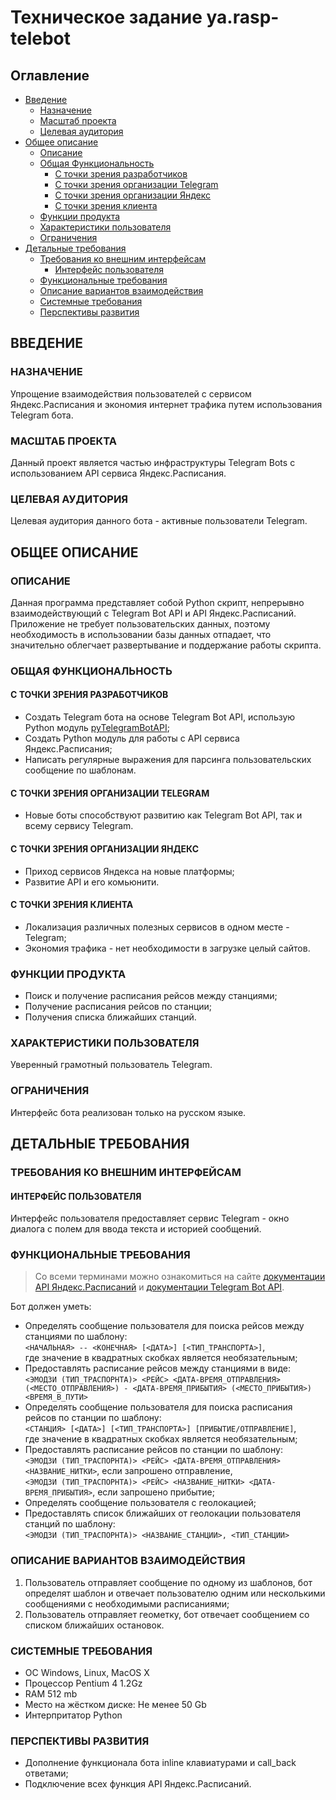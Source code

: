 # Техническое задание ya.rasp-telebot

## Оглавление
* [Введение](#ВВЕДЕНИЕ)
  * [Назначение](#НАЗНАЧЕНИЕ)
  * [Масштаб проекта](#МАСШТАБ-ПРОЕКТА)
  * [Целевая аудитория](#МАСШТАБ-ПРОЕКТА)
* [Общее описание](#ОБЩЕЕ-ОПИСАНИЕ)
  * [Описание](#ОПИСАНИЕ)
  * [Общая Функциональность](#ОБЩАЯ-ФУНКЦИОНАЛЬНОСТЬ)
    * [С точки зрения разработчиков](#С-ТОЧКИ-ЗРЕНИЯ-РАЗРАБОТЧИКОВ)
    * [С точки зрения организации Telegram](#С-ТОЧКИ-ЗРЕНИЯ-ОРГАНИЗАЦИИ-TELEGRAM)
    * [С точки зрения организации Яндекс](#С-ТОЧКИ-ЗРЕНИЯ-ОРГАНИЗАЦИИ-ЯНДЕКС)
    * [С точки зрения клиента](#С-ТОЧКИ-ЗРЕНИЯ-КЛИЕНТА)
  * [Функции продукта](#ФУНКЦИИ-ПРОДУКТА)
  * [Характеристики пользователя](#ХАРАКТЕРИСТИКИ-ПОЛЬЗОВАТЕЛЯ)
  * [Ограничения](#ОГРАНИЧЕНИЯ)
* [Детальные требования](#ДЕТАЛЬНЫЕ-ТРЕБОВАНИЯ)
  * [Требования ко внешним интерфейсам](#ТРЕБОВАНИЯ-КО-ВНЕШНИМ-ИНТЕРФЕЙСАМ)
    * [Интерфейс пользователя](#ИНТЕРФЕЙС-ПОЛЬЗОВАТЕЛЯ)
  * [Функциональные требования](#ФУНКЦИОНАЛЬНЫЕ-ТРЕБОВАНИЯ)
  * [Описание вариантов взаимодействия](#ОПИСАНИЕ-ВАРИАНТОВ-ВЗАИМОДЕЙСТВИЯ)
  * [Системные требования](#СИСТЕМНЫЕ-ТРЕБОВАНИЯ)
  * [Перспективы развития](#ПЕРСПЕКТИВЫ-РАЗВИТИЯ)
  
## ВВЕДЕНИЕ
### НАЗНАЧЕНИЕ
Упрощение взаимодействия пользователей с сервисом Яндекс.Расписания и экономия интернет трафика путем использования Telegram бота.
### МАСШТАБ ПРОЕКТА
Данный проект является частью инфраструктуры Telegram Bots с использованием API сервиса Яндекс.Расписания.
### ЦЕЛЕВАЯ АУДИТОРИЯ
Целевая аудитория данного бота - активные пользователи Telegram.

## ОБЩЕЕ ОПИСАНИЕ
### ОПИСАНИЕ
Данная программа представляет собой Python скрипт, непрерывно взаимодействующий с Telegram Bot API и API Яндекс.Расписаний. Приложение не требует пользовательских данных, поэтому необходимость в использовании базы данных отпадает, что значительно облегчает развертывание и поддержание работы скрипта.
### ОБЩАЯ ФУНКЦИОНАЛЬНОСТЬ
#### С ТОЧКИ ЗРЕНИЯ РАЗРАБОТЧИКОВ
* Создать Telegram бота на основе Telegram Bot API, использую Python модуль [pyTelegramBotAPI](https://github.com/eternnoir/pyTelegramBotAPI);
* Создать Python модуль для работы с API сервиса Яндекс.Расписания;
* Написать регулярные выражения для парсинга пользовательских сообщение по шаблонам.
#### С ТОЧКИ ЗРЕНИЯ ОРГАНИЗАЦИИ TELEGRAM
* Новые боты способствуют развитию как Telegram Bot API, так и всему сервису Telegram.
#### С ТОЧКИ ЗРЕНИЯ ОРГАНИЗАЦИИ ЯНДЕКС
* Приход сервисов Яндекса на новые платформы;
* Развитие API и его комьюнити.
#### С ТОЧКИ ЗРЕНИЯ КЛИЕНТА
* Локализация различных полезных сервисов в одном месте - Telegram;
* Экономия трафика - нет необходимости в загрузке целый сайтов.
### ФУНКЦИИ ПРОДУКТА
* Поиск и получение расписания рейсов между станциями;
* Получение расписания рейсов по станции;
* Получения списка ближайших станций.
### ХАРАКТЕРИСТИКИ ПОЛЬЗОВАТЕЛЯ
Уверенный грамотный пользователь Telegram.
### ОГРАНИЧЕНИЯ
Интерфейс бота реализован только на русском языке.

## ДЕТАЛЬНЫЕ ТРЕБОВАНИЯ
### ТРЕБОВАНИЯ КО ВНЕШНИМ ИНТЕРФЕЙСАМ
#### ИНТЕРФЕЙС ПОЛЬЗОВАТЕЛЯ
Интерфейс пользователя предоставляет сервис Telegram - окно диалога с полем для ввода текста и историей сообщений.
### ФУНКЦИОНАЛЬНЫЕ ТРЕБОВАНИЯ
> Со всеми терминами можно ознакомиться на сайте [документации API Яндекс.Расписаний](https://tech.yandex.ru/rasp/doc/concepts/termin-docpage/) и [документации Telegram Bot API](https://core.telegram.org/bots/api).

Бот должен уметь:
* Определять сообщение пользователя для поиска рейсов между станциями по шаблону:  
`<НАЧАЛЬНАЯ> -- <КОНЕЧНАЯ> [<ДАТА>] [<ТИП_ТРАНСПОРТА>]`,  
где значение в квадратных скобках является необязательным;
* Предоставлять расписание рейсов между станциями в виде:  
`<ЭМОДЗИ (ТИП_ТРАСПОРНТА)> <РЕЙС> <ДАТА-ВРЕМЯ_ОТПРАВЛЕНИЯ> (<МЕСТО_ОТПРАВЛЕНИЯ>) - <ДАТА-ВРЕМЯ_ПРИБЫТИЯ> (<МЕСТО_ПРИБЫТИЯ>) <ВРЕМЯ_В_ПУТИ>`
* Определять сообщение пользователя для поиска расписания рейсов по станции по шаблону:  
`<СТАНЦИЯ> [<ДАТА>] [<ТИП_ТРАНСПОРТА>] [ПРИБЫТИЕ/ОТПРАВЛЕНИЕ]`,  
где значение в квадратных скобках является необязательным;
* Предоставлять расписание рейсов по станции по шаблону:  
`<ЭМОДЗИ (ТИП_ТРАСПОРНТА)> <РЕЙС> <ДАТА-ВРЕМЯ_ОТПРАВЛЕНИЯ> <НАЗВАНИЕ_НИТКИ>`, если запрошено отправление,  
`<ЭМОДЗИ (ТИП_ТРАСПОРНТА)> <РЕЙС> <НАЗВАНИЕ_НИТКИ> <ДАТА-ВРЕМЯ_ПРИБЫТИЯ>`, если запрошено прибытие;
* Определять сообщение пользователя с геолокацией;
* Предоставлять список ближайших от геолокации пользователя станций по шаблону:  
`<ЭМОДЗИ (ТИП_ТРАСПОРНТА)> <НАЗВАНИЕ_СТАНЦИИ>, <ТИП_СТАНЦИИ>`
### ОПИСАНИЕ ВАРИАНТОВ ВЗАИМОДЕЙСТВИЯ
1. Пользователь отправляет сообщение по одному из шаблонов, бот определят шаблон и отвечает пользователю одним или несколькими сообщениями с необходимыми расписаниями;
2. Пользователь отправляет геометку, бот отвечает сообщением со списком ближайших остановок.
### СИСТЕМНЫЕ ТРЕБОВАНИЯ
* ОС Windows, Linux, MacOS X
* Процессор Pentium 4 1.2Gz
* RAM 512 mb
* Место на жёстком диске: Не менее 50 Gb
* Интерпритатор Python
### ПЕРСПЕКТИВЫ РАЗВИТИЯ
* Дополнение функционала бота inline клавиатурами и call_back ответами;
* Подключение всех функция API Яндекс.Расписаний.
